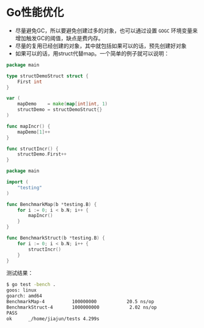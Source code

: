 # Go性能优化

- 尽量避免GC，所以要避免创建过多的对象，也可以通过设置 `GOGC` 环境变量来增加触发GC的阈值，缺点是费内存。
- 尽量的复用已经创建的对象，其中就包括如果可以的话，预先创建好对象
- 如果可以的话，用struct代替map。一个简单的例子就可以说明：

```go
package main

type structDemoStruct struct {
	First int
}

var (
	mapDemo    = make(map[int]int, 1)
	structDemo = structDemoStruct{}
)

func mapIncr() {
	mapDemo[1]++
}

func structIncr() {
	structDemo.First++
}
```

```go
package main

import (
	"testing"
)

func BenchmarkMap(b *testing.B) {
	for i := 0; i < b.N; i++ {
		mapIncr()
	}
}

func BenchmarkStruct(b *testing.B) {
	for i := 0; i < b.N; i++ {
		structIncr()
	}
}
```

测试结果：

```bash
$ go test -bench .
goos: linux
goarch: amd64
BenchmarkMap-4      	100000000	        20.5 ns/op
BenchmarkStruct-4   	1000000000	         2.02 ns/op
PASS
ok  	_/home/jiajun/tests	4.299s
```
